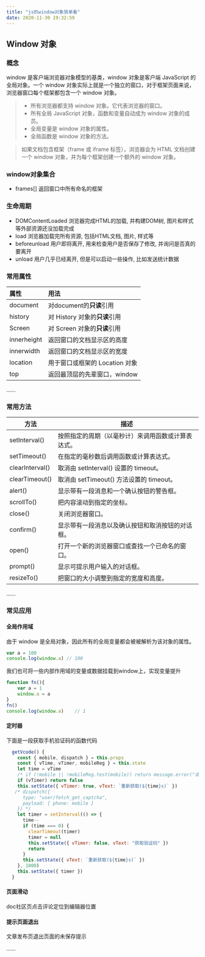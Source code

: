 ```yaml
---
title: "js的window对象简单看"
date: 2020-11-30 19:32:59
---
```


## Window 对象
### 概念
window 是客户端浏览器对象模型的基类，window 对象是客户端 JavaScript 的全局对象。一个 window 对象实际上就是一个独立的窗口，对于框架页面来说，浏览器窗口每个框架都包含一个 window 对象。
>  - 所有浏览器都支持 window 对象。它代表浏览器的窗口。
>  - 所有全局 JavaScript 对象，函数和变量自动成为 window 对象的成员。
>  - 全局变量是 window 对象的属性。
>  - 全局函数是 window 对象的方法。

> 如果文档包含框架（frame 或 iframe 标签），浏览器会为 HTML 文档创建一个 window 对象，并为每个框架创建一个额外的 window 对象。

### window对象集合

- frames[]      返回窗口中所有命名的框架

### 生命周期

- DOMContentLoaded	 浏览器完成HTML的加载, 并构建DOM树, 图片和样式等外部资源还没加载完成
- load    浏览器加载完所有资源, 包括HTML文档, 图片, 样式等
- beforeunload    用户即将离开, 用来检查用户是否保存了修改, 并询问是否真的要离开
- unload     用户几乎已经离开, 但是可以启动一些操作, 比如发送统计数据

### 常用属性

| 属性        | 用法                          |
| :---------- | :---------------------------- |
| document    | 对document的**只读**引用      |
| history     | 对 History 对象的**只读**引用 |
|Screen|对 Screen 对象的**只读**引用|
| innerheight | 返回窗口的文档显示区的高度  |
| innerwidth | 返回窗口的文档显示区的宽度  |
| location | 用于窗口或框架的 Location 对象  |
| top | 返回最顶层的先辈窗口，window |

......

### 常用方法

| 方法      | 描述                        |
| ------------------------------------------------------------ | -------------------------------------------------- |
| setInterval() | 按照指定的周期（以毫秒计）来调用函数或计算表达式。 |
| setTimeout() | 在指定的毫秒数后调用函数或计算表达式。             |
| clearInterval() | 取消由 setInterval() 设置的 timeout。              |
| clearTimeout() | 取消由 setTimeout() 方法设置的 timeout。           |
| alert() | 显示带有一段消息和一个确认按钮的警告框。           |
| scrollTo() | 把内容滚动到指定的坐标。                           |
| close() | 关闭浏览器窗口。                                   |
| confirm() | 显示带有一段消息以及确认按钮和取消按钮的对话框。   |
| open() | 打开一个新的浏览器窗口或查找一个已命名的窗口。     |
| prompt() | 显示可提示用户输入的对话框。                       |
| resizeTo() | 把窗口的大小调整到指定的宽度和高度。               |
......

### **常见应用**
####  全局作用域
由于 window 是全局对象，因此所有的全局变量都会被被解析为该对象的属性。
``` javascript
var a = 100
console.log(window.a) // 100
```
我们也可将一些内部作用域的变量或数据挂载到window上，实现变量提升

```javascript
function fn(){
    var a = 1
    window.a = a
}
fn()
console.log(window.a)    // 1
```

#### 定时器

下面是一段获取手机验证码的函数代码

```javascript
  getVcode() {
    const { mobile, dispatch } = this.props
    const { vTime, vTimer, mobileReg } = this.state
    let time = vTime
    /* if (!mobile || !mobileReg.test(mobile)) return message.error("请正确填写手机号") */
    if (vTimer) return false
    this.setState({ vTimer: true, vText: `重新获取(${time}s)` })
   /* dispatch({
      type: "user/fetch_get_captcha",
      payload: { phone: mobile }
    }) */
    let timer = setInterval(() => {
      time--
      if (time === 0) {
        clearTimeout(timer)
        timer = null
        this.setState({ vTimer: false, vText: "获取验证码" })
        return
      }
      this.setState({ vText: `重新获取(${time}s)` })
    }, 1000)
    this.setState({ timer })
  }
```

#### 页面滑动

doc社区页点击评论定位到编辑器位置

#### 提示页面退出

文章发布页退出页面的未保存提示

......

####

